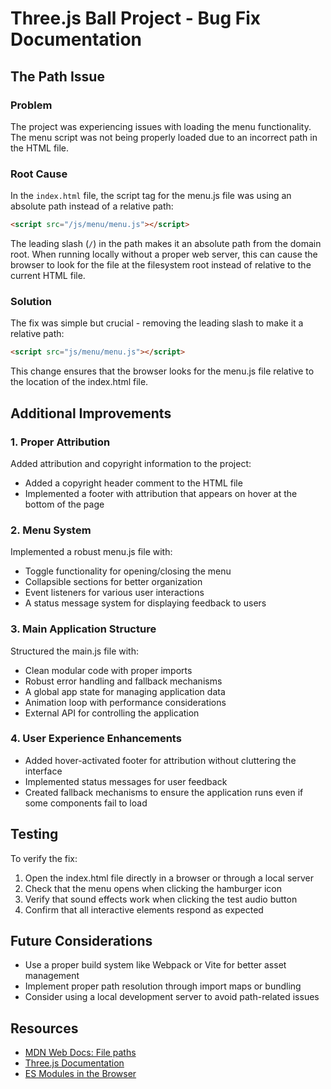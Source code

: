 # Three.js Ball Project - Bug Fix Documentation

## The Path Issue

### Problem
The project was experiencing issues with loading the menu functionality. The menu script was not being properly loaded due to an incorrect path in the HTML file.

### Root Cause
In the `index.html` file, the script tag for the menu.js file was using an absolute path instead of a relative path:

```html
<script src="/js/menu/menu.js"></script>
```

The leading slash (`/`) in the path makes it an absolute path from the domain root. When running locally without a proper web server, this can cause the browser to look for the file at the filesystem root instead of relative to the current HTML file.

### Solution
The fix was simple but crucial - removing the leading slash to make it a relative path:

```html
<script src="js/menu/menu.js"></script>
```

This change ensures that the browser looks for the menu.js file relative to the location of the index.html file.

## Additional Improvements

### 1. Proper Attribution
Added attribution and copyright information to the project:
- Added a copyright header comment to the HTML file
- Implemented a footer with attribution that appears on hover at the bottom of the page

### 2. Menu System
Implemented a robust menu.js file with:
- Toggle functionality for opening/closing the menu
- Collapsible sections for better organization
- Event listeners for various user interactions
- A status message system for displaying feedback to users

### 3. Main Application Structure
Structured the main.js file with:
- Clean modular code with proper imports
- Robust error handling and fallback mechanisms
- A global app state for managing application data
- Animation loop with performance considerations
- External API for controlling the application

### 4. User Experience Enhancements
- Added hover-activated footer for attribution without cluttering the interface
- Implemented status messages for user feedback
- Created fallback mechanisms to ensure the application runs even if some components fail to load

## Testing
To verify the fix:
1. Open the index.html file directly in a browser or through a local server
2. Check that the menu opens when clicking the hamburger icon
3. Verify that sound effects work when clicking the test audio button
4. Confirm that all interactive elements respond as expected

## Future Considerations
- Use a proper build system like Webpack or Vite for better asset management
- Implement proper path resolution through import maps or bundling
- Consider using a local development server to avoid path-related issues

## Resources
- [MDN Web Docs: File paths](https://developer.mozilla.org/en-US/docs/Learn/HTML/Introduction_to_HTML/Creating_hyperlinks#file_paths)
- [Three.js Documentation](https://threejs.org/docs/)
- [ES Modules in the Browser](https://developer.mozilla.org/en-US/docs/Web/JavaScript/Guide/Modules)
